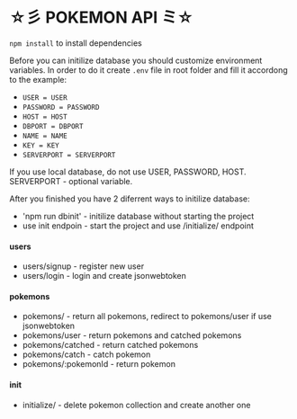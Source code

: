 # ☆彡 POKEMON API ミ☆ #

`npm install` to install dependencies

Before you can initilize database you should customize environment variables. In order to do it create `.env` file in root folder and fill it accordong to the example:

* `USER = USER`
* `PASSWORD = PASSWORD`
* `HOST = HOST`
* `DBPORT = DBPORT`
* `NAME = NAME`
* `KEY = KEY`
* `SERVERPORT = SERVERPORT`

If you use local database, do not use USER, PASSWORD, HOST.
SERVERPORT - optional variable.

After you finished you have 2 diferrent ways to initilize database:

 * 'npm run dbinit' - initilize database without starting the project
 * use init endpoin - start the project and use /initialize/ endpoint

#### users ####

 * users/signup - register new user
 * users/login - login and create jsonwebtoken

#### pokemons ####

 * pokemons/ - return all pokemons, redirect to pokemons/user if use jsonwebtoken
 * pokemons/user - return pokemons and catched pokemons
 * pokemons/catched - return catched pokemons
 * pokemons/catch - catch pokemon
 * pokemons/:pokemonId - return pokemon

#### init ####

 * initialize/ - delete pokemon collection and create another one
